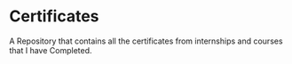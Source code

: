 # Certificates
A Repository that contains all the certificates from internships and courses that I have Completed.
